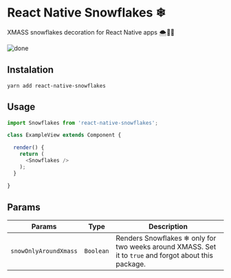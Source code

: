 # React Native Snowflakes ❄
XMASS snowflakes decoration for React Native apps 🌨🎅🎄

![done](https://user-images.githubusercontent.com/45104241/70398716-8c18d480-1a1e-11ea-8051-99a8d22a0a1a.gif)

## Instalation

```
yarn add react-native-snowflakes
```

## Usage

```js
import Snowflakes from 'react-native-snowflakes';

class ExampleView extends Component {

  render() {
    return (
      <Snowflakes />
    );
  }

}

```

## Params
| Params                | Type          | Description  |
| --------------------- |:-------------:| ------------ |
| `snowOnlyAroundXmass` | `Boolean`     | Renders Snowflakes ❄ only for two weeks around XMASS. Set it to `true` and forgot about this package. |
